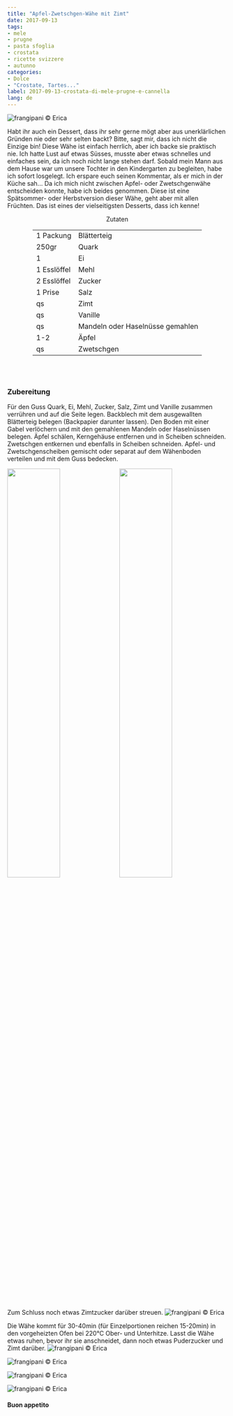 ```yaml
---
title: "Apfel-Zwetschgen-Wähe mit Zimt"
date: 2017-09-13
tags:
- mele 
- prugne
- pasta sfoglia
- crostata
- ricette svizzere
- autunno
categories:
- Dolce
- "Crostate, Tartes..." 
label: 2017-09-13-crostata-di-mele-prugne-e-cannella
lang: de 
---
```

![](../2017-09-13-crostata-di-mele-prugne-e-cannella/header.jpg "frangipani © Erica")

Habt ihr auch ein Dessert, dass ihr sehr gerne mögt aber aus unerklärlichen Gründen nie oder sehr selten backt? Bitte, sagt mir, dass ich nicht die Einzige bin! Diese Wähe ist einfach herrlich, aber ich backe sie praktisch nie. Ich hatte Lust auf etwas Süsses, musste aber etwas schnelles und einfaches sein, da ich noch nicht lange stehen darf. Sobald mein Mann aus dem Hause war um unsere Tochter in den Kindergarten zu begleiten, habe ich sofort losgelegt. Ich erspare euch seinen Kommentar, als er mich in der Küche sah... Da ich mich nicht zwischen Apfel- oder Zwetschgenwähe entscheiden konnte, habe ich beides genommen. Diese ist eine Spätsommer- oder Herbstversion dieser Wähe, geht aber mit allen Früchten. Das ist eines der vielseitigsten Desserts, dass ich kenne!

<div id="wrapper" style="text-align: center">
  <div id="yourdiv" style="display: inline-block;">
    <div class="ingredients">
      <div class="ingredients-title">Zutaten</div>
      <table>
        <tbody>
          </tr>
          <tr>
            <td>1 Packung</td>
            <td>Blätterteig</td>
          </tr>
          <tr>
            <td>250gr</td>
            <td>Quark</td>
          </tr>
          <tr>
            <td>1</td>
            <td>Ei</td>
          </tr>
          <tr>
            <td>1 Esslöffel</td>
            <td>Mehl</td>
          </tr>
          <tr>
            <td>2 Esslöffel</td>
            <td>Zucker</td>
          </tr>
          <tr>
            <td>1 Prise</td>
            <td>Salz</td>
          </tr>
          <tr>
            <td>qs</td>
            <td>Zimt</td>
          </tr>
          <tr>
            <td>qs</td>
            <td>Vanille</td>
          </tr>
          <tr>
            <td>qs</td>
            <td>Mandeln oder Haselnüsse gemahlen</td>
           </tr>
          <tr>
            <td>1-2</td>
            <td>Äpfel</td>
          </tr>
          <tr>
            <td>qs</td>
            <td>Zwetschgen</td>
          </tr>
        </tbody>
      </table>
      <br></br>
    </div>
  </div>
</div>


<h3>
  <font color="grey">
    <i class="fa-solid fa-gears"></i>
  </font> Zubereitung
</h3>

Für den Guss Quark, Ei, Mehl, Zucker, Salz, Zimt und Vanille zusammen verrühren und auf die Seite legen. Backblech mit dem ausgewallten Blätterteig belegen (Backpapier darunter lassen). Den Boden mit einer Gabel verlöchern und mit den gemahlenen Mandeln oder Haselnüssen belegen. Äpfel schälen, Kerngehäuse entfernen und in Scheiben schneiden. Zwetschgen entkernen und ebenfalls in Scheiben schneiden. Apfel- und Zwetschgenscheiben gemischt oder separat auf dem Wähenboden verteilen und mit dem Guss bedecken.
<p>
  <div style="width: 100%; margin-bottom: 0">
    <img style="float: left; width: 49%; margin-right: 1%" src="../2017-09-13-crostata-di-mele-prugne-e-cannella/pastellamele.jpg" alt="" title="frangipani © Erica" />
    <img style="float: left; width: 49%; margin-left: 1%" src="../2017-09-13-crostata-di-mele-prugne-e-cannella/pastellaprugne.jpg" alt="" title="frangipani © Erica" />
    <div style="clear: both"></div>
  </div>
</p>

Zum Schluss noch etwas Zimtzucker darüber streuen.
![](../2017-09-13-crostata-di-mele-prugne-e-cannella/teglia.jpg "frangipani © Erica")

Die Wähe kommt für 30-40min (für Einzelportionen reichen 15-20min) in den vorgeheizten Ofen bei 220°C Ober- und Unterhitze. Lasst die Wähe etwas ruhen, bevor ihr sie anschneidet, dann noch etwas Puderzucker und Zimt darüber.
![](../2017-09-13-crostata-di-mele-prugne-e-cannella/risultato1.jpg "frangipani © Erica")

![](../2017-09-13-crostata-di-mele-prugne-e-cannella/risultato2.jpg "frangipani © Erica")

![](../2017-09-13-crostata-di-mele-prugne-e-cannella/risultato3.jpg "frangipani © Erica")

![](../2017-09-13-crostata-di-mele-prugne-e-cannella/risultato4.jpg "frangipani © Erica")

<h4>Buon appetito
  <font color="red">
    <i class="fa-regular fa-face-smile"></i>
  </font>
</h4>